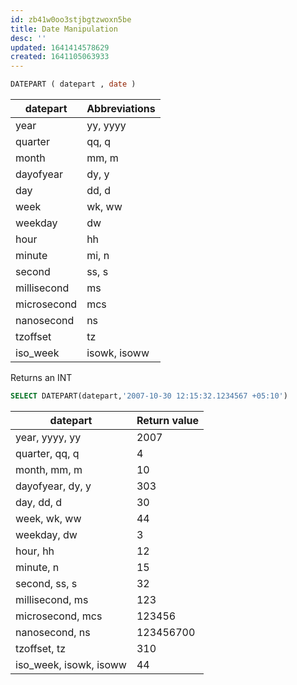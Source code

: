 ```yaml
---
id: zb41w0oo3stjbgtzwoxn5be
title: Date Manipulation
desc: ''
updated: 1641414578629
created: 1641105063933
---
```



```sql
DATEPART ( datepart , date )
```

| datepart    | Abbreviations |
| ----------- | ------------- |
| year        | yy, yyyy      |
| quarter     | qq, q         |
| month       | mm, m         |
| dayofyear   | dy, y         |
| day         | dd, d         |
| week        | wk, ww        |
| weekday     | dw            |
| hour        | hh            |
| minute      | mi, n         |
| second      | ss, s         |
| millisecond | ms            |
| microsecond | mcs           |
| nanosecond  | ns            |
| tzoffset    | tz            |
| iso_week    | isowk, isoww  |

Returns an INT

```sql
SELECT DATEPART(datepart,'2007-10-30 12:15:32.1234567 +05:10')
```

| datepart               | Return value |
| ---------------------- | ------------ |
| year, yyyy, yy         | 2007         |
| quarter, qq, q         | 4            |
| month, mm, m           | 10           |
| dayofyear, dy, y       | 303          |
| day, dd, d             | 30           |
| week, wk, ww           | 44           |
| weekday, dw            | 3            |
| hour, hh               | 12           |
| minute, n              | 15           |
| second, ss, s          | 32           |
| millisecond, ms        | 123          |
| microsecond, mcs       | 123456       |
| nanosecond, ns         | 123456700    |
| tzoffset, tz           | 310          |
| iso_week, isowk, isoww | 44           |
